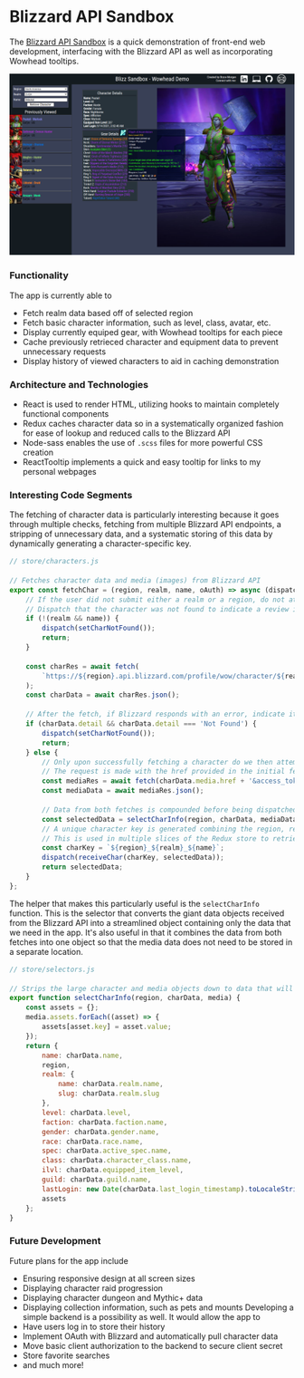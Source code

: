# Blizzard API Sandbox

The [Blizzard API Sandbox](https://blizzard-api-sandbox.herokuapp.com/ "Blizzard API Sandbox Live Site") is a quick demonstration of front-end web development, interfacing with the Blizzard API as well as incorporating Wowhead tooltips.

![](documentation/character_detail_example.png)

### Functionality
The app is currently able to
* Fetch realm data based off of selected region
* Fetch basic character information, such as level, class, avatar, etc.
* Display currently equiped gear, with Wowhead tooltips for each piece
* Cache previously retrieced character and equipment data to prevent unnecessary requests
* Display history of viewed characters to aid in caching demonstration

### Architecture and Technologies
* React is used to render HTML, utilizing hooks to maintain completely functional components
* Redux caches character data so in a systematically organized fashion for ease of lookup and reduced calls to the Blizzard API
* Node-sass enables the use of `.scss` files for more powerful CSS creation
* ReactTooltip implements a quick and easy tooltip for links to my personal webpages

### Interesting Code Segments
The fetching of character data is particularly interesting because it goes through multiple checks, fetching from multiple Blizzard API endpoints, a stripping of unnecessary data, and a systematic storing of this data by dynamically generating a character-specific key. 
```js
// store/characters.js

// Fetches character data and media (images) from Blizzard API
export const fetchChar = (region, realm, name, oAuth) => async (dispatch) => {
	// If the user did not submit either a realm or a region, do not attempt a fetch
	// Dispatch that the character was not found to indicate a review is needed
	if (!(realm && name)) {
		dispatch(setCharNotFound());
		return;
	}

	const charRes = await fetch(
		`https://${region}.api.blizzard.com/profile/wow/character/${realm}/${name}?namespace=profile-${region}&locale=en_US&access_token=${oAuth}`
	);
	const charData = await charRes.json();

	// After the fetch, if Blizzard responds with an error, indicate it was not found
	if (charData.detail && charData.detail === 'Not Found') {
		dispatch(setCharNotFound());
		return;
	} else {
		// Only upon successfully fetching a character do we then attempt to fetch media
		// The request is made with the href provided in the initial fetch
		const mediaRes = await fetch(charData.media.href + '&access_token=' + oAuth);
		const mediaData = await mediaRes.json();

		// Data from both fetches is compounded before being dispatched to Redux
		const selectedData = selectCharInfo(region, charData, mediaData);
		// A unique character key is generated combining the region, realm, and name
		// This is used in multiple slices of the Redux store to retrieve cached data
		const charKey = `${region}_${realm}_${name}`;
		dispatch(receiveChar(charKey, selectedData));
		return selectedData;
	}
};
```
The helper that makes this particularly useful is the `selectCharInfo` function. This is the selector that converts the giant data objects received from the Blizzard API into a streamlined object containing only the data that we need in the app. It's also useful in that it combines the data from both fetches into one object so that the media data does not need to be stored in a separate location.
```js
// store/selectors.js

// Strips the large character and media objects down to data that will be used by the app
export function selectCharInfo(region, charData, media) {
	const assets = {};
	media.assets.forEach((asset) => {
		assets[asset.key] = asset.value;
	});
	return {
		name: charData.name,
		region,
		realm: {
			name: charData.realm.name,
			slug: charData.realm.slug
		},
		level: charData.level,
		faction: charData.faction.name,
		gender: charData.gender.name,
		race: charData.race.name,
		spec: charData.active_spec.name,
		class: charData.character_class.name,
		ilvl: charData.equipped_item_level,
		guild: charData.guild.name,
		lastLogin: new Date(charData.last_login_timestamp).toLocaleString(),
		assets
	};
}
```

### Future Development
Future plans for the app include
* Ensuring responsive design at all screen sizes
* Displaying character raid progression
* Displaying character dungeon and Mythic+ data
* Displaying collection information, such as pets and mounts
Developing a simple backend is a possibility as well. It would allow the app to
* Have users log in to store their history
* Implement OAuth with Blizzard and automatically pull character data
* Move basic client authorization to the backend to secure client secret
* Store favorite searches
* and much more!

